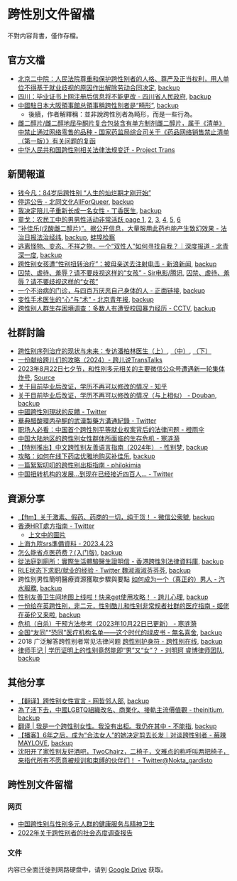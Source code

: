 # 跨性別文件留檔

不對内容背書，僅作存檔。

## 官方文檔

- [北京二中院：人民法院尊重和保护跨性别者的人格、尊严及正当权利，用人单位不得基于就业歧视的原因作出解除劳动合同决定](https://web.archive.org/web/20230401102618/https://mp.weixin.qq.com/s/jijEQOTpg0QVjXfHg6WfXA), [backup](http://archive.today/2023.07.18-174622/https://mp.weixin.qq.com/s/jijEQOTpg0QVjXfHg6WfXA)
- [四川：毕业证书上网注册后信息将不能更改 - 四川省人民政府](https://web.archive.org/web/20230317194908/https%3A%2F%2Fwww.sc.gov.cn%2F10462%2F12772%2F2015%2F5%2F10%2F10335228.shtml), [backup](http://archive.today/2023.07.18-174324/https://www.sc.gov.cn/10462/12772/2015/5/10/10335228.shtml)
- [中國駐日本大阪領事館总領事稱跨性別者是“畸形”](http://archive.today/2023.06.15-112227/https://twitter.com/xuejianosaka/status/1668778036492374018), [backup](https://web.archive.org/web/20230617155629/https://twitter.com/xuejianosaka/status/1668778036492374018)
    - 後續，作者解釋稱：並非說跨性別者為畸形，而是一些行為。
- [雌二醇片/雌二醇地屈孕酮片复合包装含有单方制剂雌二醇片，属于《清单》中禁止通过网络零售的品种 - 国家药监局综合司关于《药品网络销售禁止清单（第一版）》有关问题的复函](https://web.archive.org/web/20230710110339/https://www.nmpa.gov.cn/xxgk/fgwj/gzwj/gzwjyp/20230710110515153.html)
- [中华人民共和国跨性别相关法律法规变迁 - Project Trans](https://github.com/project-trans/legal-spec)


## 新聞報道
- [钱今凡：84岁后跨性别 “人生的灿烂期才刚开始”](https://web.archive.org/web/20230419201239/http%3A%2F%2Fwww.chinadaily.com.cn%2Fdfpd%2Fshehui%2F2012-06%2F20%2Fcontent_15515350.htm)
- [停运公告 - 北同文化AllForQueer](http://archive.today/2023.05.15-142658/https://mp.weixin.qq.com/s/5PZw5t3lqlIECS49wgmF2w), [backup](https://web.archive.org/web/20230515184551/https://mp.weixin.qq.com/s/5PZw5t3lqlIECS49wgmF2w)
- [我决定陪儿子重新长成一名女性 - 丁香医生](http://archive.today/2023.05.23-204035/https://news.ifeng.com/c/8Q1UylcVzq1), [backup](https://web.archive.org/web/20230523204054/https://news.ifeng.com/c/8Q1UylcVzq1)
- [童戈：农民工中的男男性活动非常活跃 page 1](http://archive.today/2023.06.30-130153/http://phtv.ifeng.com/weishiquanbuwenzhang/detail_2009_01/02/1076681_0.shtml), [2](http://archive.today/2023.06.30-130146/https://phtv.ifeng.com/weishiquanbuwenzhang/detail_2009_01/02/1076681_1.shtml), [3](http://archive.today/2023.06.30-130327/https://phtv.ifeng.com/weishiquanbuwenzhang/detail_2009_01/02/1076681_2.shtml), [4](http://archive.today/2023.06.30-130327/https://phtv.ifeng.com/weishiquanbuwenzhang/detail_2009_01/02/1076681_3.shtml), [5](http://archive.today/2023.06.30-130327/https://phtv.ifeng.com/weishiquanbuwenzhang/detail_2009_01/02/1076681_4.shtml), [6](http://archive.today/2023.06.30-130327/https://phtv.ifeng.com/weishiquanbuwenzhang/detail_2009_01/02/1076681_5.shtml)
- [“补佳乐(戊酸雌二醇片)”。据公开信息，大量服用此药也能产生致幻效果 - 法治日报法治经纬](http://archive.today/2023.07.16-055419/http://epaper.legaldaily.com.cn/fzrb/content/20230622/Articel04002GN.htm), [backup](https://web.archive.org/web/20230716054256/http://epaper.legaldaily.com.cn/fzrb/content/20230622/Articel04002GN.htm), [蚌埠检察](http://archive.today/2023.07.16-054904/https://zhuanlan.zhihu.com/p/638868425)
- [逃离怪物、变态、不祥之物，一个“双性人”如何寻找自我？｜深度报道 - 北青深一度](http://archive.today/2023.11.27-181319/https://mp.weixin.qq.com/s/agrYeQgzV_asFhS2m-lNNA), [backup](https://web.archive.org/web/20231127172303/https://mp.weixin.qq.com/s/agrYeQgzV_asFhS2m-lNNA)
- [跨性别女孩遭“性别扭转治疗”：被母亲送去注射电击 - 新浪新闻](http://archive.today/2024.01.19-185905/https://news.sina.cn/sh/2020-07-22/detail-iivhvpwx6751147.d.html), [backup](https://web.archive.org/web/20240119185957/https://news.sina.cn/sh/2020-07-22/detail-iivhvpwx6751147.d.html)
- [囚禁、虐待、羞辱？请不要歧视这样的“女孩” - Sir电影/腾讯](http://archive.today/2024.01.19-191739/https://new.qq.com/rain/a/20200729A0FMTE00), [囚禁、虐待、羞辱？请不要歧视这样的“女孩”](https://web.archive.org/web/20240119191849/https://new.qq.com/rain/a/20200729A0FMTE00)
- [一个不治病的门诊，与四百万厌恶自己身体的人 - 正面链接](http://archive.today/2024.03.31-054656/https://mp.weixin.qq.com/s/y_Ravch-kW-8_QIiq7KGww), [backup](https://web.archive.org/web/20240331092000/https://mp.weixin.qq.com/s/y_Ravch-kW-8_QIiq7KGww)
- [变性手术医生的“心”与“术” - 北京青年报](http://archive.today/2024.04.02-165614/https://www.chinanews.com.cn/m/gn/2017/02-13/8148021.shtml), [backup](https://web.archive.org/web/20240402163637/https://www.chinanews.com.cn/m/gn/2017/02-13/8148021.shtml)
- [跨性别人群生存困境调查：多数人有遭受校园暴力经历 - CCTV](http://archive.today/2024.04.28-165235/https://news.cctv.com/2020/02/22/ARTIJ5mYNQzX05v1IZiDuRoN200222.shtml), [backup](https://web.archive.org/web/20240428165227/https://news.cctv.com/2020/02/22/ARTIJ5mYNQzX05v1IZiDuRoN200222.shtml)

## 社群討論
- [跨性别序列治疗的现状与未来：专访潘柏林医生（上）](http://archive.today/2024.03.23-131542/https://mp.weixin.qq.com/s/T-rC0lZkfYJFOzAsz_V-xA), [（中）](http://archive.today/2024.03.23-131725/https://mp.weixin.qq.com/s/UgWfoEWmyP8IFSE-9M6lPQ), [（下）](http://archive.today/2024.03.23-131758/https://mp.weixin.qq.com/s/vMDT1bRvRId851VEe-CpzA)
- [一份献给跨儿们的攻略（2024）- 跨儿说TransTalks](http://archive.today/2024.03.19-063345/https://mp.weixin.qq.com/s/e7lh1ikGUuBd68_iw5XoFw)
- [2023年8月22日七夕节，和性别多元相关的主要微信公众号遭遇新一轮集体炸号](http://archive.today/2023.08.22-070027/https://twitter.com/Angel_involked/status/1693854541844983882), [Source](https://t.me/transacademicorg/778)
- [关于目前毕业后改证，学历不再可以修改的情况 - 知乎](http://archive.today/2023.07.18-174908/https://zhuanlan.zhihu.com/p/588947037)
- [关于目前毕业后改证，学历不再可以修改的情况（与上相似） - Douban](https://web.archive.org/web/20230325145930/https://www.douban.com/group/topic/280415861/), [backup](http://archive.today/2023.07.18-174632/https://www.douban.com/group/topic/280415861/?_i=9702349Tkd3Iql,9702397UNPOU6b%23)
- [中國跨性別現狀的反饋 - Twitter](https://web.archive.org/web/20230317204132/https%3A%2F%2Ftwitter.com%2FCrystal_WangSW%2Fstatus%2F1636575011854073856)
- [華典醋酸環丙孕酮的武漢製藥方溝通紀錄 - Twitter](https://web.archive.org/web/20230317183207/https://twitter.com/BikerDuality/status/1590294112615673856)
- [职场人必看：中国首个跨性别平等就业权案背后的法律问题 - 橙雨伞](http://archive.today/2023.07.20-061825/https://www.huxiu.com/article/380270.html)
- [中国大陆地区的跨性别女性群体所面临的生存危机 - 寒涟漪](http://archive.today/2024.02.21-184252/https://zhuanlan.zhihu.com/p/612094985?utm_psn=1743643123329126403)
- [【特别推出】中文跨性别友善语言指南（2024年） - 性别梦](http://archive.today/2024.03.30-091503/https://mp.weixin.qq.com/s/t3VAdeW97kzYqQdXgVdfsQ), [backup](https://web.archive.org/web/20240402153752/https://mp.weixin.qq.com/s/t3VAdeW97kzYqQdXgVdfsQ)
- [攻略：如何在线下药店优雅地购买补佳乐](http://archive.today/2024.04.13-215205/https://haruhuai.me/index.php/archives/23/), [backup](https://web.archive.org/web/20240413215201/https://haruhuai.me/index.php/archives/23/)
- [一篇絮絮叨叨的跨性别出柜指南 - philokimia](http://archive.today/2024.05.04-160941/https://www.douban.com/note/746000647/?_i=4838966PF5KJTG,4838990SqQWCxx)
- [中国扭转机构的发展...到现在已经接近四百人... - Twitter](https://archive.ph/2024.05.13-140058/https://nitter.poast.org/kuromi57i/status/1788933468132618586)

## 資源分享
- [【ftm】关于激素、假药、药商的一切，纯干货！ - 微信公衆號](https://web.archive.org/web/20230428200722/https://mp.weixin.qq.com/s/trVrYsaFklAO1hQ-LC-bog), [backup](http://archive.today/2020.10.01-073217/https://mp.weixin.qq.com/s/trVrYsaFklAO1hQ-LC-bog)
- [香港HRT處方指南 - Twitter](https://web.archive.org/web/20230322141854/https://mobile.twitter.com/christine_ctw/status/1638421527082459136)
  - [上文中的圖片](https://raw.githubusercontent.com/Linzh7/TransDataArchive/main/images/HRT-HK.jpeg)
- [上海九院srs準備資料 - 2023.4.23](https://web.archive.org/web/20230423134827/https://twitter.com/kk46241589/status/1649960773442211841)
- [怎么能省点医药费？(入门版)](https://web.archive.org/web/20230515112928/https://limelight.moe/t/topic/9856), [backup](http://archive.today/2023.05.15-112927/https://limelight.moe/t/topic/9856/1)
- [從法庭到廁所：實際生活體驗醫生證明信 - 香港跨性別法律資料庫](https://web.archive.org/web/20230526225514/https://www.hktranslawdb.org/post/%E5%BE%9E%E6%B3%95%E5%BA%AD%E5%88%B0%E5%BB%81%E6%89%80%EF%BC%9A%E5%AF%A6%E9%9A%9B%E7%94%9F%E6%B4%BB%E9%AB%94%E9%A9%97%E9%86%AB%E7%94%9F%E8%AD%89%E6%98%8E%E4%BF%A1), [backup](http://archive.today/2023.05.26-225456/https://www.hktranslawdb.org/post/%E5%BE%9E%E6%B3%95%E5%BA%AD%E5%88%B0%E5%BB%81%E6%89%80%EF%BC%9A%E5%AF%A6%E9%9A%9B%E7%94%9F%E6%B4%BB%E9%AB%94%E9%A9%97%E9%86%AB%E7%94%9F%E8%AD%89%E6%98%8E%E4%BF%A1)
- [RLE状态下求职/就业的经验 - Twitter 魏淑淑淑芬芬芬](https://web.archive.org/web/20230608190645/https://twitter.com/Nevernessian/status/1666657437611606016), [backup](http://archive.today/2023.06.08-190625/https://twitter.com/Nevernessian/status/1666657437611606016)
- 跨性別男性簡明醫療資源獲取步驟與要點 [如何成为一个（真正的）男人 - 汽水服務](https://web.archive.org/web/20230614063954/https://mp.weixin.qq.com/s/kXYGhZETaMkhuwAbH3s-jQ), [backup](http://archive.today/2023.06.14-063954/https://mp.weixin.qq.com/s/kXYGhZETaMkhuwAbH3s-jQ)
- [性别友善卫生间地图上线啦！快来get使用攻略！ - 跨儿心理](https://web.archive.org/web/20230615141140/https://mp.weixin.qq.com/s/aDigyqkiqJQVr0x1-tGx9g), [backup](http://archive.today/2023.06.15-141144/https://mp.weixin.qq.com/s/aDigyqkiqJQVr0x1-tGx9g)
- [一份给在英跨性别，非二元，性别酷儿和性别非常规者社群的医疗指南 - 姬佬在英伦又来啦](http://archive.today/2024.01.20-111607/https://mp.weixin.qq.com/s/4zHm7EAFWU3ANuBTQD9rKA), [backup](https://web.archive.org/web/20240120111603/https://mp.weixin.qq.com/s/4zHm7EAFWU3ANuBTQD9rKA)
- [危机（自杀）干预方法参考（2023年10月22日已更新） - 寒涟漪](http://archive.today/2024.01.24-092537/https://zhuanlan.zhihu.com/p/422051124)
- [全国“友同”“恐同”医疗机构名单——这个时代的绿皮书 - 無名喜舍](http://archive.today/2024.01.29-072343/https://mp.weixin.qq.com/s/T7DRXkJyCZLg7Cj6tGmFUw), [backup](https://web.archive.org/web/20240129072448/https://mp.weixin.qq.com/s/T7DRXkJyCZLg7Cj6tGmFUw)
- 2018 广泛解答跨性别者常见法律问题 [跨性别护身符 - 跨性别在线](https://archive.ph/2024.02.05-174114/https://docs.transonline.org.cn/hushenfu/), [backup](https://web.archive.org/web/20240205174126/https://docs.transonline.org.cn/hushenfu)
- [律师手记 | 学历证明上的性别竟然能即“男”又“女”？ - 刘明珂 睿博律师团队](http://archive.today/2024.06.01-101153/https://mp.weixin.qq.com/s/El5NwNfpbnakdCZqZjO3hw), [backup](https://web.archive.org/web/20240601101151/https://mp.weixin.qq.com/s/El5NwNfpbnakdCZqZjO3hw)


## 其他分享
- [【翻译】跨性别女性宣言 -  网哲邻人部](https://web.archive.org/web/20231019071738/https://mp.weixin.qq.com/s?__biz=MzkwMjE5MTg2Ng==&mid=2247485042&idx=1&sn=a58d171639add87514d4bb4729b90408&chksm=c0a809e7f7df80f1fac1d2f441c1970035c371c2e1a8c711329a3a693bb1bf4b7a3b04dd866b&xtrack=1&scene=90&subscene=93&sessionid=1697697740&flutter_pos=4&clicktime=1697697760&enterid=1697697760&finder_biz_enter_id=4&ascene=56&fasttmpl_type=0&fasttmpl_fullversion=6905274-zh_CN-zip&fasttmpl_flag=0&realreporttime=1697697760181&devicetype=android-31&version=28002a53&nettype=ctnet&abtest_cookie=AAACAA%3D%3D&lang=zh_CN&session_us=gh_e48692199c7f&countrycode=CN&exportkey=n_ChQIAhIQWxa6mtoEFMkR7XsrK5fmHhLrAQIE97dBBAEAAAAAAOtNFBcxUmYAAAAOpnltbLcz9gKNyK89dVj0FjqBceEhWKTvUlSx72xF56uvUnn2paotA%2BkPUuxovoZ%2F3ix8x%2FQGYztbOqnHof2vtjkcpH8%2Fdwts5EJRpZP5XGXUQ4X6RMnajCNBqZ%2Bi7ZRBwLS2QRUDjBAE73hEliUnpfm5xSYl5HHoe0L4r9W%2FtSU3AuVXz2QEefesqrIPc1l0M%2FkbLUGbCy172cxPVklXy%2BmTlGAIXxTyuIaDUpq8ePO4ot%2BdhVcOjf8ZAcODtgYZ41HctI4j%2FQYQIhcxB6Npk6qorbE%3D&pass_ticket=suxsmatuWGJH%2B8FAkjHU3gTHso0Geo8Il4cZde9YyIHH6rr3hIiHb2%2BSfHTUA4gJ&wx_header=3), [backup](http://archive.today/2023.10.19-071744/https://mp.weixin.qq.com/s?__biz=MzkwMjE5MTg2Ng==&mid=2247485042&idx=1&sn=a58d171639add87514d4bb4729b90408&chksm=c0a809e7f7df80f1fac1d2f441c1970035c371c2e1a8c711329a3a693bb1bf4b7a3b04dd866b&xtrack=1&scene=90&subscene=93&sessionid=1697697740&flutter_pos=4&clicktime=1697697760&enterid=1697697760&finder_biz_enter_id=4&ascene=56&fasttmpl_type=0&fasttmpl_fullversion=6905274-zh_CN-zip&fasttmpl_flag=0&realreporttime=1697697760181&devicetype=android-31&version=28002a53&nettype=ctnet&abtest_cookie=AAACAA%3D%3D&lang=zh_CN&session_us=gh_e48692199c7f&countrycode=CN&exportkey=n_ChQIAhIQWxa6mtoEFMkR7XsrK5fmHhLrAQIE97dBBAEAAAAAAOtNFBcxUmYAAAAOpnltbLcz9gKNyK89dVj0FjqBceEhWKTvUlSx72xF56uvUnn2paotA%2BkPUuxovoZ/3ix8x/QGYztbOqnHof2vtjkcpH8/dwts5EJRpZP5XGXUQ4X6RMnajCNBqZ%2Bi7ZRBwLS2QRUDjBAE73hEliUnpfm5xSYl5HHoe0L4r9W/tSU3AuVXz2QEefesqrIPc1l0M/kbLUGbCy172cxPVklXy%2BmTlGAIXxTyuIaDUpq8ePO4ot%2BdhVcOjf8ZAcODtgYZ41HctI4j/QYQIhcxB6Npk6qorbE%3D&pass_ticket=suxsmatuWGJH%2B8FAkjHU3gTHso0Geo8Il4cZde9YyIHH6rr3hIiHb2%2BSfHTUA4gJ&wx_header=3)
- [為了活下去，中國LGBTQ組織改名、商業化、接軌主流價值觀 - theinitium](https://web.archive.org/web/20240129220554/https://theinitium.com/article/20211108-mainland-lgbt-ngo), [backup](http://archive.today/2023.05.16-010553/https://theinitium.com/article/20211108-mainland-lgbt-ngo/)
- [翻译 | 我是一个跨性别女性。我没有出柜。我仍在其中 - 不能指](http://archive.today/2024.02.01-143849/https://mp.weixin.qq.com/s/c93M4XJHFaxjIwMF6CN3fQ), [backup](https://web.archive.org/web/20240206163530/https://mp.weixin.qq.com/s/c93M4XJHFaxjIwMF6CN3fQ)
- [【播客】6年之后，成为“合法女人”的她决定剪去长发｜对谈跨性别者 - 莓辣MAYLOVE](http://archive.today/2024.03.31-165157/https://mp.weixin.qq.com/s/a0lEbSiHXe5WNpu89Hw-wA), [backup](https://web.archive.org/web/20240331165334/https://mp.weixin.qq.com/s/a0lEbSiHXe5WNpu89Hw-wA)
- [沈阳开了家性别友好酒吧，TwoChairz，二椅子，文雅点的称呼叫两把椅子，来指代所有不愿意被规训和束缚的伙伴们！ - Twitter@Nokta_gardisto](http://archive.today/2024.04.01-061646/https://twitter.com/Nokta_gardisto/status/1774675363718955425)

## 跨性別文件留檔

### 网页
- [中国跨性别与性别多元人群的健康服务与精神卫生](http://archive.today/2023.05.23-153847/https://zhuanlan.zhihu.com/p/61255815)
- [2022年关于跨性别者的社会态度调查报告](http://archive.today/2023.05.23-154048/https:www.163.com/dy/article/H3R35E0C0545G0TE.html)

### 文件

内容已全面迁徙到网路硬盘中，请到 [Google Drive](https://drive.google.com/drive/folders/1XQr-Ucbj-zIRoPZ27qWk-egI17MaIVH2) 获取。
